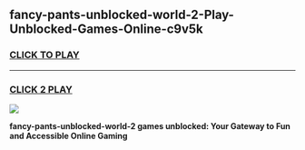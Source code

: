 
## fancy-pants-unblocked-world-2-Play-Unblocked-Games-Online-c9v5k
<h3>
<a href="https://premium76.site?title=fancy-pants-unblocked-world-2&ref=25A">CLICK TO PLAY</a></h3>
<hr>

<h3>
<a href="https://premium76.site?title=fancy-pants-unblocked-world-2&ref=25A">CLICK 2 PLAY</a>
  
</h3>

<a href="https://premium76.site?title=fancy-pants-unblocked-world-2&ref=25A"><img src="https://clearcache.store/games.png"></a>


**fancy-pants-unblocked-world-2 games unblocked: Your Gateway to Fun and Accessible Online Gaming**
